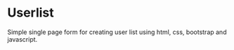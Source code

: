 # Userlist
Simple single page form for creating user list using html, css, bootstrap and javascript.
